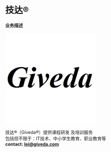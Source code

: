 # 技达®

#### 业务描述
![Giveda](Giveda.jpg)

技达®（Giveda®）提供课程研发 及培训服务   
包括但不限于：IT技术、中小学生教育、职业教育等   
  **contact: lei@giveda.com**   
